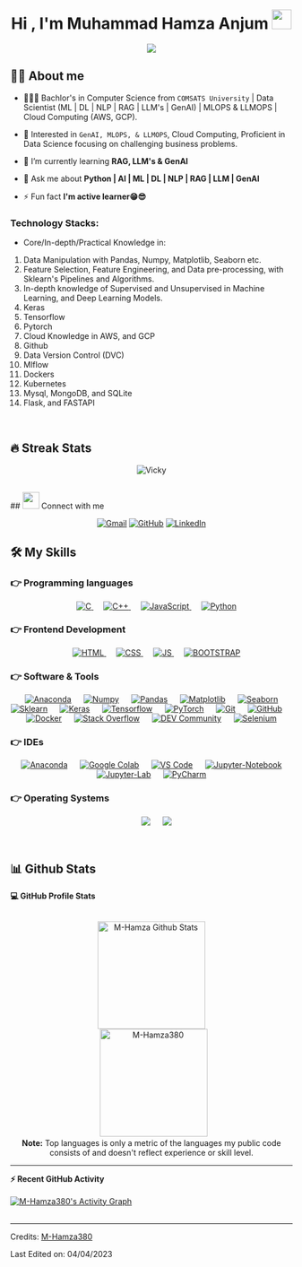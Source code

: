 <h1 align="center">Hi , I'm Muhammad Hamza Anjum <img src="https://media.giphy.com/media/hvRJCLFzcasrR4ia7z/giphy.gif" width="35"></h1>
<p align="center">
  <a href="https://github.com/M-Hamza380"><img src="https://readme-typing-svg.herokuapp.com?lines=Machine+Learning+Engineer;Data%20Scientist%20(ML,%20DL,%20NLP,%20RAG,%20LLMs, and %20GenAI);Cloud+Computing%20(AWS, %20GCP);MLOPS & LLMOPS;Always%20learning%20new%20things&center=true&width=500&height=50"></a>
</p>

## :sassy_man:  About me
- 👨🏻‍🎓 Bachlor's in Computer Science from `COMSATS University` | Data Scientist (ML | DL | NLP | RAG | LLM's | GenAI) | MLOPS & LLMOPS | Cloud Computing (AWS, GCP).

- 🧐 Interested in `GenAI, MLOPS, & LLMOPS`, Cloud Computing, Proficient in Data Science focusing on challenging business problems.

- 🌱 I’m currently learning **RAG, LLM's & GenAI**

- 💬 Ask me about **Python | AI | ML | DL | NLP | RAG | LLM | GenAI**

- ⚡ Fun fact **I'm active learner😁😎**

### Technology Stacks:

- Core/In-depth/Practical Knowledge in:

1) Data Manipulation with Pandas, Numpy, Matplotlib, Seaborn etc.
2) Feature Selection, Feature Engineering, and Data pre-processing, with Sklearn's Pipelines and Algorithms.
3) In-depth knowledge of Supervised and Unsupervised in Machine Learning, and Deep Learning Models.
4) Keras
5) Tensorflow 
6) Pytorch
7) Cloud Knowledge in AWS, and GCP
8) Github 
9) Data Version Control (DVC)
10) Mlflow
11) Dockers
12) Kubernetes
13) Mysql, MongoDB, and SQLite
14) Flask, and FASTAPI

<br>

## 🔥 Streak Stats
<p align="center"><img src="https://github-readme-streak-stats.herokuapp.com/?user=IamVicky90&theme=algolia" alt="Vicky" /></p>

<br>
## <img src="https://media.giphy.com/media/iY8CRBdQXODJSCERIr/giphy.gif" width="30px"> Connect with me
<p align="center">
	<a href="mailto:hamza.anjum380@gmail.com"><img img src="https://img.shields.io/badge/gmail-%23EA4335.svg?style=plastic&logo=gmail&logoColor=white" alt="Gmail"/></a>
	<a href="https://github.com/M-Hamza380"><img src="https://img.shields.io/badge/github-%23181717.svg?style=plastic&logo=github&logoColor=white" alt="GitHub"/></a>
	<a href="https://www.linkedin.com/in/m-hamza380/"><img src="https://img.shields.io/badge/linkedin-%230A66C2.svg?style=plastic&logo=linkedin&logoColor=white" alt="LinkedIn"/></a>
</p>

## 🛠️ My Skills

### 👉 Programming languages

<p align="center"> 
  &emsp; 
  <a href="https://www.cprogramming.com/" target="_blank"> 
    <img alt="C" src="https://img.shields.io/badge/C%20-%232370ED.svg?style=plastic&logo=c&logoColor=white">
  </a> 
  &emsp;
  <a href="https://www.w3schools.com/cpp/" target="_blank"> 
    <img alt="C++" src="https://img.shields.io/badge/C++%20-%2300599C.svg?style=plastic&logo=c%2B%2B&logoColor=white">
  </a> 
  &emsp;
  <a href="https://developer.mozilla.org/en-US/docs/Web/JavaScript" target="_blank"> 
     <img alt="JavaScript" src="https://img.shields.io/badge/JavaScript%20-%23F7DF1E.svg?style=plastic&logo=javascript&logoColor=black">
   </a>
  &emsp;
   <a href="https://www.python.org" target="_blank">
    <img alt="Python" src="https://img.shields.io/badge/Python%20-%2314354C.svg?style=plastic&logo=python&logoColor=white">
  </a>
</p>

### 👉 Frontend Development
<p align="center"> 
  &emsp; 
  <a href="https://www.w3.org/html/" target="_blank"> 
   <img alt="HTML" src="https://img.shields.io/badge/HTML5%20-%23E34F26.svg?style=plastic&logo=html5&logoColor=white">
  </a>   
  &emsp;
  <a href="https://www.w3schools.com/css/" target="_blank">
    <img alt="CSS" src="https://img.shields.io/badge/CSS%20-%231572B6.svg?style=plastic&logo=css3&logoColor=white">
  </a> 
  &emsp;
  <a href="https://www.w3schools.com/css/" target="_blank">
    <img alt="JS" src="https://img.shields.io/badge/JS%20-%231572B6.svg?style=plastic&logo=css3&logoColor=white">
  </a>
  &emsp;
  <a href="https://www.w3schools.com/css/" target="_blank">
    <img alt="BOOTSTRAP" src="https://img.shields.io/badge/BOOTSTRAP%20-%231572B6.svg?style=plastic&logo=css3&logoColor=white">
  </a>
</p>

 ### 👉 Software & Tools
 
<p align="center">
  &emsp;
    <a href="#"><img alt="Anaconda" src="https://img.shields.io/badge/Anaconda%20-%2343B02A.svg?style=plastic&logo=Anaconda&logoColor=white"></a>
  &emsp;
    <a href="#"><img alt="Numpy" src="https://img.shields.io/badge/Numpy%20-%2334A853.svg?style=plastic&logo=Numpy&logoColor=white"></a>
  &emsp;
    <a href="#"><img alt="Pandas" src="https://img.shields.io/badge/Pandas%20-%2343B02A.svg?style=plastic&logo=Pandas&logoColor=white"></a>
  &emsp;
    <a href="#"><img alt="Matplotlib" src="https://img.shields.io/badge/Matplotlib%20-%2343B02A.svg?style=plastic&logo=Matplotlib&logoColor=white"></a>
  &emsp;
    <a href="#"><img alt="Seaborn" src="https://img.shields.io/badge/Seaborn%20-%2343B02A.svg?style=plastic&logo=Seaborn&logoColor=white"></a>
  &emsp;
    <a href="#"><img alt="Sklearn" src="https://img.shields.io/badge/Sklearn%20-%23000000.svg?style=plastic&logo=Sklearn&logoColor=white"></a>
  &emsp;
    <a href="#"><img alt="Keras" src="https://img.shields.io/badge/Keras%20-%23F05033.svg?style=plastic&logo=Keras&logoColor=white"></a>
  &emsp;
    <a href="#"><img alt="Tensorflow" src="https://img.shields.io/badge/Tensorflow%20-%23F05033.svg?style=plastic&logo=Tensorflow&logoColor=white"></a>
  &emsp;
    <a href="#"><img alt="PyTorch" src="https://img.shields.io/badge/PyTorch%20-%FE7A16.svg?style=plastic&logo=PyTorch&logoColor=white"></a>
  &emsp;
    <a href="#"><img alt="Git" src="https://img.shields.io/badge/Git%20-%23F05033.svg?style=plastic&logo=git&logoColor=white"></a>
  &emsp;
    <a href="#"><img alt="GitHub" src="https://img.shields.io/badge/github-%23181717.svg?style=plastic&logo=github&logoColor=white"></a>
  &emsp;
    <a href="#"><img alt="Docker" src="https://img.shields.io/badge/Docker%20-%2334A853.svg?style=plastic&logo=Docker&logoColor=white"></a>
  &emsp;
    <a href="#"><img alt="Stack Overflow" src="https://img.shields.io/badge/-Stack%20Overflow-FE7A16?style=plastic&logo=stack-overflow&logoColor=white"></a>
  &emsp;
    <a href="#"><img alt="DEV Community" src="https://img.shields.io/badge/https%3A%2F%2Fdev.to%2F"></a>
  &emsp;
    <a href="#"><img alt="Selenium" src="https://img.shields.io/badge/selenium-%2343B02A.svg?&style=plastic&logo=selenium&logoColor=white"></a>
</p>

 ### 👉 IDEs
 
<p align="center">
  &emsp;
    <a href="#"><img alt="Anaconda" src="https://img.shields.io/badge/Anaconda%20-%2343B02A.svg?style=plastic&logo=Anaconda&logoColor=white"></a>
  &emsp;
    <a href="#"><img alt="Google Colab" src="https://img.shields.io/endpoint?url=https%3A%2F%2Fimg.shields.io%2Fbadge%2Fhttps%253A%252F%252Fcolab.google%252F"></a>
  &emsp;
    <a href="#"><img alt="VS Code" src="https://img.shields.io/badge/Visual%20Studio%20Code-0078d7.svg?style=plastic&logo=visual-studio-code&logoColor=white"></a>
  &emsp;
    <a href="#"><img alt="Jupyter-Notebook" src="https://img.shields.io/badge/Jupyter-Notebook-%23000000.svg?style=plastic&logo=Jupyter-Notebook&logoColor=white" /></a>
  &emsp;
    <a href="#"><img alt="Jupyter-Lab" src="https://img.shields.io/badge/Jupyter-Lab-%2366595C.svg?&style=plastic&logo=Jupyter-Lab&logoColor=white" /></a>
  &emsp;
    <a href="#"><img alt="PyCharm" src="https://img.shields.io/badge/PyCharm%20ide-%232C2255.svg?&style=plastic&logo=PyCharm%20ide&logoColor=white" /></a>
</p>

 ### 👉 Operating Systems
 
<p align="center">
  &emsp;
    <a href="#"><img src="https://img.shields.io/badge/Linux-FCC624?style=plastic&logo=linux&logoColor=black"></a>
  &emsp;
    <a href="#"><img src="https://img.shields.io/badge/Windows-0078D6?style=plastic&logo=windows&logoColor=white"></a>

</p>

<br/>

## 📊 Github Stats



  <summary><b>💻 GitHub Profile Stats</b></summary>
  <br/>
  <p align="center">
    <a href="https://github.com/anuraghazra/github-readme-stats"><img alt="M-Hamza Github Stats" src="https://github-readme-stats.vercel.app/api?username=M-Hamza380&show_icons=true&count_private=true&theme=algolia" height="192px"/></a>
<br/>
  &nbsp;
	  <img src="https://github-readme-stats.vercel.app/api/top-langs?username=M-Hamza380&langs_count=10&show_icons=true&locale=en&layout=compact&theme=algolia" alt="M-Hamza380" height="192px"/>
  <br/>
  <b>Note:</b> Top languages is only a metric of the languages my public code consists of and doesn't reflect experience or skill level.
  </p>

----

  <summary><b>⚡ Recent GitHub Activity</b></summary>
  <br/>
   <a href="https://github.com/M-Hamza380"><img alt="M-Hamza380's Activity Graph" src="https://activity-graph.herokuapp.com/graph?username=M-Hamza380&custom_title=M-Hamza380's%20Contribution%20Graph&theme=react-dark" /></a>
  <br/>


<br/>

-----
Credits: [M-Hamza380](https://github.com/M-Hamza380)

Last Edited on: 04/04/2023
